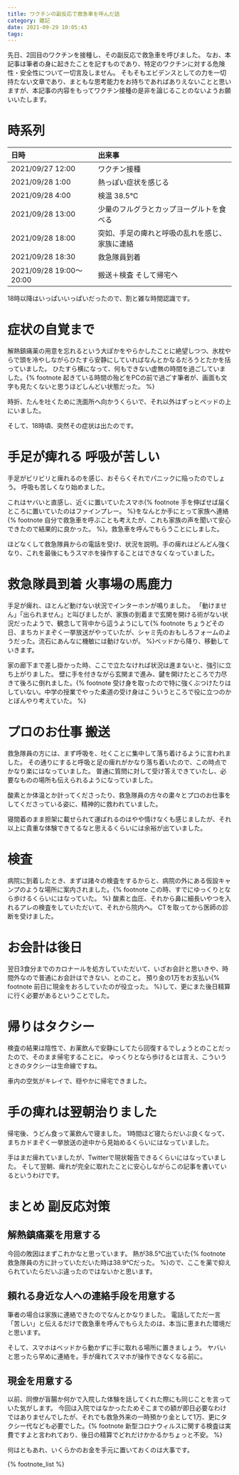 ```yaml
---
title: ワクチンの副反応で救急車を呼んだ話
category: 雑記
date: 2021-09-29 10:05:43
tags:
---
```



先日、2回目のワクチンを接種し、その副反応で救急車を呼びました。
なお、本記事は筆者の身に起きたことを記すものであり、特定のワクチンに対する危険性・安全性について一切言及しません。
そもそもエビデンスとしての力を一切持たない文章であり、まともな思考能力をお持ちであればありえないことと思いますが、本記事の内容をもってワクチン接種の是非を論じることのないようお願いいたします。

<!-- more -->

# 時系列

|日時|出来事|
|:--|:-----|
|2021/09/27 12:00|ワクチン接種|
|2021/09/28  1:00|熱っぽい症状を感じる|
|2021/09/28  4:00|検温 38.5℃|
|2021/09/28 13:00|少量のフルグラとカップヨーグルトを食べる|
|2021/09/28 18:00|突如、手足の痺れと呼吸の乱れを感じ、家族に連絡|
|2021/09/28 18:30|救急隊員到着|
|2021/09/28 19:00～20:00|搬送＋検査 そして帰宅へ|

18時以降はいっぱいいっぱいだったので、割と雑な時間認識です。

# 症状の自覚まで

解熱鎮痛薬の用意を忘れるという大ぽかをやらかしたことに絶望しつつ、氷枕やらで頭を冷やしながらひたすら安静にしていればなんとかなるだろうとたかを括っていました。
ひたすら横になって、何もできない虚無の時間を過ごしていました。{% footnote 起きている時間の殆どをPCの前で過ごす筆者が、画面も文字も見たくないと思うほどしんどい状態だった。 %}

時折、たんを吐くために洗面所へ向かうくらいで、それ以外はずっとベッドの上にいました。

そして、18時頃、突然その症状は出たのです。

# 手足が痺れる 呼吸が苦しい

手足がビリビリと痺れるのを感じ、おそらくそれでパニックに陥ったのでしょう。
呼吸も苦しくなり始めました。

これはヤバいと直感し、近くに置いていたスマホ{% footnote 手を伸ばせば届くところに置いていたのはファインプレー。 %}をなんとか手にとって家族へ連絡{% footnote 自分で救急車を呼ぶことも考えたが、これも家族の声を聞いて安心できたので結果的に良かった。 %}。救急車を呼んでもらうことにしました。

ほどなくして救急隊員からの電話を受け、状況を説明。手の痺れはどんどん強くなり、これを最後にもうスマホを操作することはできなくなっていました。

# 救急隊員到着 火事場の馬鹿力

手足が痺れ、ほとんど動けない状況でインターホンが鳴りました。
「動けません」「出られません」と叫びましたが、家族の到着まで玄関を開ける術がない状況だったようで、観念して背中から這うようにして{% footnote ちょうどその日、まちカドまぞく一挙放送がやっていたが、シャミ先のおもしろフォームのようだった。流石にあんなに機敏には動けないが。 %}ベッドから降り、移動していきます。

家の廊下まで差し掛かった時、ここで立たなければ状況は進まないと、強引に立ち上がりました。
壁に手を付きながら玄関まで進み、鍵を開けたところで力尽きて後ろに倒れました。{% footnote 受け身を取ったので特に強くぶつけたりはしていない。中学の授業でやった柔道の受け身はこういうところで役に立つのかとぼんやり考えていた。 %}

# プロのお仕事 搬送

救急隊員の方には、まず呼吸を、吐くことに集中して落ち着けるように言われました。
その通りにすると呼吸と足の痺れがかなり落ち着いたので、この時点でかなり楽にはなっていました。
普通に質問に対して受け答えできていたし、必要なものの場所も伝えられるようになっていました。

酸素とか体温とか計ってくださったり、救急隊員の方々の粛々とプロのお仕事をしてくださっている姿に、精神的に救われていました。

寝間着のまま担架に載せられて運ばれるのはやや情けなくも感じましたが、それ以上に貴重な体験できてるなと思えるくらいには余裕が出ていました。

# 検査

病院に到着したとき、まずは諸々の検査をするからと、病院の外にある仮設キャンプのような場所に案内されました。{% footnote この時、すでにゆっくりとなら歩けるくらいにはなっていた。 %}
酸素と血圧、それから鼻に細長いやつを入れるアレの検査をしていただいて、それから院内へ。
CTを取ってから医師の診断を受けました。

# お会計は後日

翌日3食分までのカロナールを処方していただいて、いざお会計と思いきや、時間外なので普通にお会計はできない、とのこと。
預り金の1万をお支払い{% footnote 前日に現金をおろしていたのが役立った。 %}して、更にまた後日精算に行く必要があるということでした。

# 帰りはタクシー

検査の結果は陰性で、お薬飲んで安静にしてたら回復するでしょうとのことだったので、そのまま帰宅することに。
ゆっくりとなら歩けるとは言え、こういうときのタクシーは生命線ですね。

車内の空気がキレイで、穏やかに帰宅できました。

# 手の痺れは翌朝治りました

帰宅後、うどん食って薬飲んで寝ました。
1時間ほど寝たらだいぶ良くなって、まちカドまぞく一挙放送の途中から見始めるくらいにはなっていました。

手はまだ痺れていましたが、Twitterで現状報告できるくらいにはなっていました。
そして翌朝、痺れが完全に取れたことに安心しながらこの記事を書いているというわけです。

# まとめ 副反応対策

## 解熱鎮痛薬を用意する

今回の敗因はまずこれかなと思っています。
熱が38.5℃出ていた{% footnote 救急隊員の方に計っていただいた時は38.9℃だった。 %}ので、ここを薬で抑えられていたらだいぶ違ったのではないかと思います。

## 頼れる身近な人への連絡手段を用意する

筆者の場合は家族に連絡できたのでなんとかなりました。
電話してただ一言「苦しい」と伝えるだけで救急車を呼んでもらえたのは、本当に恵まれた環境だと思います。

そして、スマホはベッドから動かずに手に取れる場所に置きましょう。
ヤバいと思ったら早めに連絡を。手が痺れてスマホが操作できなくなる前に。

## 現金を用意する

以前、同僚が盲腸か何かで入院した体験を話してくれた際にも同じことを言っていた気がします。
今回は入院ではなかったためそこまでの額が即日必要なわけではありませんでしたが、それでも救急外来の一時預かり金として1万、更にタクシー代なども必要でした。{% footnote 新型コロナウィルスに関する検査は実費ですよと言われており、後日の精算でどれだけかかるかちょっと不安。 %}

何はともあれ、いくらかのお金を手元に置いておくのは大事です。

{% footnote_list %}
